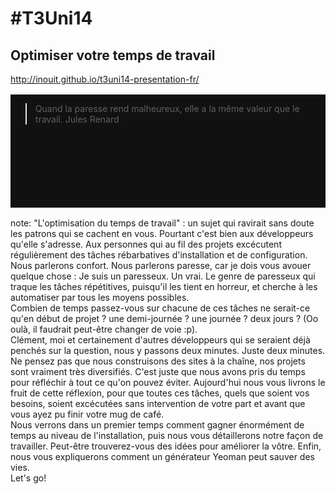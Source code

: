# #T3Uni14
## <span class="orange">Optimiser votre temps de travail</span>
<span class="small">http://inouit.github.io/t3uni14-presentation-fr/</span>

<div style="position: relative">
  <table class="intervenants reveal">
    <tr>
      <td>
        <img src="img/d871d85a8c.jpg" class="photo" alt=""/>
        <h4>Grégory Copin</h4>
        <a href="http://twitter.com/gregcop1" target="_blank">@gregcop1</a>
      </td>
      <td>
        <img src="img/953deb3e9d.jpg" class="photo" alt=""/>
        <h4>Clément Plou</h4>
        <a href="http://twitter.com/devPlou" target="_blank">@devPlou</a>
      </td>
    </tr>
    <tr>
      <td colspan="2">
        <h4><a href="http://inouit.com" target="_blank">Inouit</a></h4>
        <span class="small">06/2014</span>
      </td>
    </tr>
  </table>
  <div class="fragment fade-in" style="position: absolute; top: 0; bottom: 0; left: 0; right: 0; background-color: #111111;">
    <blockquote>Quand la paresse rend malheureux, elle a la même valeur que le travail.
      <span class="author">Jules Renard</span>
    </blockquote>
  </div>
</div>



note:
  "L'optimisation du temps de travail" : un sujet qui ravirait sans doute les patrons qui se cachent en vous. Pourtant c'est bien aux développeurs qu'elle s'adresse. Aux personnes qui au fil des projets excécutent régulièrement des tâches rébarbatives d'installation et de configuration. Nous parlerons confort. Nous parlerons paresse, car je dois vous avouer quelque chose : Je suis un paresseux. Un vrai. Le genre de paresseux qui traque les tâches répétitives, puisqu'il les tient en horreur, et cherche à les automatiser par tous les moyens possibles.<br />
  Combien de temps passez-vous sur chacune de ces tâches ne serait-ce qu'en début de projet ? une demi-journée ? une journée ? deux jours ? (Oo oulà, il faudrait peut-être changer de voie :p).<br />
  Clément, moi et certainement d'autres développeurs qui se seraient déjà penchés sur la question, nous y passons deux minutes. Juste deux minutes. Ne pensez pas que nous construisons des sites à la chaîne, nos projets sont vraiment très diversifiés. C'est juste que nous avons pris du temps pour réfléchir à tout ce qu'on pouvez éviter. Aujourd'hui nous vous livrons le fruit de cette réflexion, pour que toutes ces tâches, quels que soient vos besoins, soient excécutées sans intervention de votre part et avant que vous ayez pu finir votre mug de café.<br />
  Nous verrons dans un premier temps comment gagner énormément de temps au niveau de l'installation, puis nous vous détaillerons notre façon de travailler. Peut-être trouverez-vous des idées pour améliorer la vôtre. Enfin, nous vous expliquerons comment un générateur Yeoman peut sauver des vies.<br />
  Let's go!